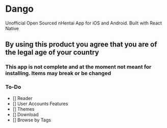 # Dango

Unofficial Open Sourced nHentai App for iOS and Android. Built with React Native

## By using this product you agree that you are of the legal age of your country

### This app is not complete and at the moment not meant for installing. Items may break or be changed

### To-Do

- [] Reader
- [] User Accounts Features
- [] Themes
- [] Download
- [] Browse by Tags
